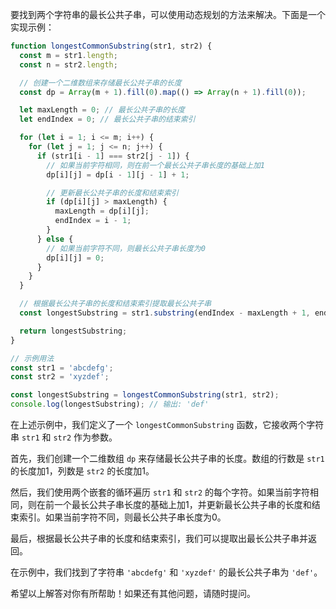 要找到两个字符串的最长公共子串，可以使用动态规划的方法来解决。下面是一个实现示例：

```javascript
function longestCommonSubstring(str1, str2) {
  const m = str1.length;
  const n = str2.length;

  // 创建一个二维数组来存储最长公共子串的长度
  const dp = Array(m + 1).fill(0).map(() => Array(n + 1).fill(0));

  let maxLength = 0; // 最长公共子串的长度
  let endIndex = 0; // 最长公共子串的结束索引

  for (let i = 1; i <= m; i++) {
    for (let j = 1; j <= n; j++) {
      if (str1[i - 1] === str2[j - 1]) {
        // 如果当前字符相同，则在前一个最长公共子串长度的基础上加1
        dp[i][j] = dp[i - 1][j - 1] + 1;

        // 更新最长公共子串的长度和结束索引
        if (dp[i][j] > maxLength) {
          maxLength = dp[i][j];
          endIndex = i - 1;
        }
      } else {
        // 如果当前字符不同，则最长公共子串长度为0
        dp[i][j] = 0;
      }
    }
  }

  // 根据最长公共子串的长度和结束索引提取最长公共子串
  const longestSubstring = str1.substring(endIndex - maxLength + 1, endIndex + 1);

  return longestSubstring;
}

// 示例用法
const str1 = 'abcdefg';
const str2 = 'xyzdef';

const longestSubstring = longestCommonSubstring(str1, str2);
console.log(longestSubstring); // 输出: 'def'
```

在上述示例中，我们定义了一个 `longestCommonSubstring` 函数，它接收两个字符串 `str1` 和 `str2` 作为参数。

首先，我们创建一个二维数组 `dp` 来存储最长公共子串的长度。数组的行数是 `str1` 的长度加1，列数是 `str2` 的长度加1。

然后，我们使用两个嵌套的循环遍历 `str1` 和 `str2` 的每个字符。如果当前字符相同，则在前一个最长公共子串长度的基础上加1，并更新最长公共子串的长度和结束索引。如果当前字符不同，则最长公共子串长度为0。

最后，根据最长公共子串的长度和结束索引，我们可以提取出最长公共子串并返回。

在示例中，我们找到了字符串 `'abcdefg'` 和 `'xyzdef'` 的最长公共子串为 `'def'`。

希望以上解答对你有所帮助！如果还有其他问题，请随时提问。